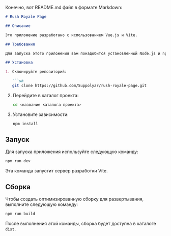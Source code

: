 Конечно, вот README.md файл в формате Markdown:

```markdown
# Rush Royale Page

## Описание

Это приложение разработано с использованием Vue.js и Vite.

## Требования

Для запуска этого приложения вам понадобится установленный Node.js и npm.

## Установка

1. Склонируйте репозиторий:

   ```sh
   git clone https://github.com/Suppolyar/rush-royale-page.git
   ```

2. Перейдите в каталог проекта:

   ```sh
   cd <название каталога проекта>
   ```

3. Установите зависимости:

   ```sh
   npm install
   ```

## Запуск

Для запуска приложения используйте следующую команду:

```sh
npm run dev
```

Эта команда запустит сервер разработки Vite.

## Сборка

Чтобы создать оптимизированную сборку для развертывания, выполните следующую команду:

```sh
npm run build
```

После выполнения этой команды, сборка будет доступна в каталоге `dist`.
